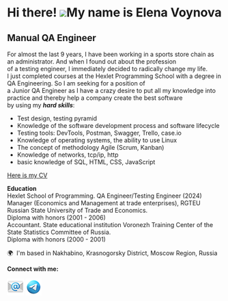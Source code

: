 Hi there! ![](https://user-images.githubusercontent.com/18350557/176309783-0785949b-9127-417c-8b55-ab5a4333674e.gif)My name is Elena Voynova
=====================================================================================================================================

Manual QA Engineer
------------------

For almost the last 9 years, I have been working in a sports store chain as an administrator. And when I found out about the profession  
of a testing engineer, I immediately decided to radically change my life.  
I just completed courses at the Hexlet Programming School with a degree in QA Engineering. So I am seeking for a position of  
a Junior QA Engineer as I have a crazy desire to put all my knowledge into practice and thereby help a company create the best software  
by using my ***hard skills***: 
* Test design, testing pyramid
* Knowledge of the software development process and software lifecycle
* Testing tools: DevTools, Postman, Swagger, Trello, case.io
* Knowledge of operating systems, the ability to use Linux
* The concept of methodology Agile (Scrum, Kanban)
* Knowledge of networks, tcp/ip, http
* basic knowledge of SQL, HTML, CSS, JavaScript

[Here is my CV]( https://cv.hexlet.io/ru/resumes/3652)

**Education**  
Hexlet School of Programming. QA Engineer/Testing Engineer (2024)  
Manager (Economics and Management at trade enterprises), RGTEU Russian State University of Trade and Economics.  
Diploma with honors (2001 - 2006)  
Accountant. State educational institution Voronezh Training Center of the State Statistics Committee of Russia.  
Diploma with honors (2000 - 2001)  


🌍  I'm based in Nakhabino, Krasnogorsky District, Moscow Region, Russia

**Connect with me:**

[![linchukimail@gmail.com](https://github.com/Linchuki/Linchuki/blob/main/icons8-%D1%8D%D0%BB%D0%B5%D0%BA%D1%82%D1%80%D0%BE%D0%BD%D0%BD%D0%B0%D1%8F-%D0%BF%D0%BE%D1%87%D1%82%D0%B0-96.png)](mailto:linchukimail@gmail.com) [![@Linchuki](https://github.com/Linchuki/Linchuki/blob/main/icons8-%D1%82%D0%B5%D0%BB%D0%B5%D0%B3%D1%80%D0%B0%D0%BC-94.png)](https://t.me/Linchuki)
